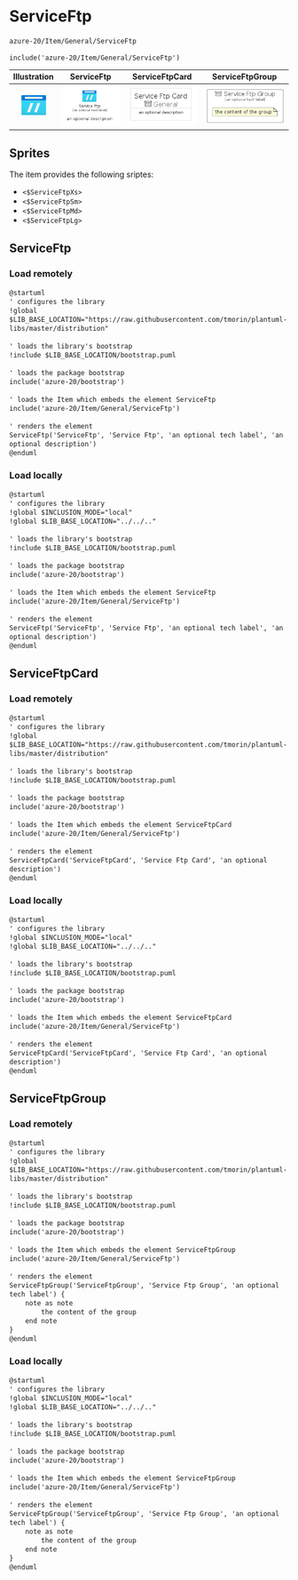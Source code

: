 # ServiceFtp


```text
azure-20/Item/General/ServiceFtp
```

```text
include('azure-20/Item/General/ServiceFtp')
```



| Illustration | ServiceFtp | ServiceFtpCard | ServiceFtpGroup |
| :---: | :---: | :---: | :---: |
| ![illustration for Illustration](../../../azure-20/Item/General/ServiceFtp.png) | ![illustration for ServiceFtp](../../../azure-20/Item/General/ServiceFtp.Local.png) | ![illustration for ServiceFtpCard](../../../azure-20/Item/General/ServiceFtpCard.Local.png) | ![illustration for ServiceFtpGroup](../../../azure-20/Item/General/ServiceFtpGroup.Local.png) |



## Sprites
The item provides the following sriptes:

- `<$ServiceFtpXs>`
- `<$ServiceFtpSm>`
- `<$ServiceFtpMd>`
- `<$ServiceFtpLg>`





## ServiceFtp

### Load remotely
```plantuml
@startuml
' configures the library
!global $LIB_BASE_LOCATION="https://raw.githubusercontent.com/tmorin/plantuml-libs/master/distribution"

' loads the library's bootstrap
!include $LIB_BASE_LOCATION/bootstrap.puml

' loads the package bootstrap
include('azure-20/bootstrap')

' loads the Item which embeds the element ServiceFtp
include('azure-20/Item/General/ServiceFtp')

' renders the element
ServiceFtp('ServiceFtp', 'Service Ftp', 'an optional tech label', 'an optional description')
@enduml
```

### Load locally
```plantuml
@startuml
' configures the library
!global $INCLUSION_MODE="local"
!global $LIB_BASE_LOCATION="../../.."

' loads the library's bootstrap
!include $LIB_BASE_LOCATION/bootstrap.puml

' loads the package bootstrap
include('azure-20/bootstrap')

' loads the Item which embeds the element ServiceFtp
include('azure-20/Item/General/ServiceFtp')

' renders the element
ServiceFtp('ServiceFtp', 'Service Ftp', 'an optional tech label', 'an optional description')
@enduml
```

## ServiceFtpCard

### Load remotely
```plantuml
@startuml
' configures the library
!global $LIB_BASE_LOCATION="https://raw.githubusercontent.com/tmorin/plantuml-libs/master/distribution"

' loads the library's bootstrap
!include $LIB_BASE_LOCATION/bootstrap.puml

' loads the package bootstrap
include('azure-20/bootstrap')

' loads the Item which embeds the element ServiceFtpCard
include('azure-20/Item/General/ServiceFtp')

' renders the element
ServiceFtpCard('ServiceFtpCard', 'Service Ftp Card', 'an optional description')
@enduml
```

### Load locally
```plantuml
@startuml
' configures the library
!global $INCLUSION_MODE="local"
!global $LIB_BASE_LOCATION="../../.."

' loads the library's bootstrap
!include $LIB_BASE_LOCATION/bootstrap.puml

' loads the package bootstrap
include('azure-20/bootstrap')

' loads the Item which embeds the element ServiceFtpCard
include('azure-20/Item/General/ServiceFtp')

' renders the element
ServiceFtpCard('ServiceFtpCard', 'Service Ftp Card', 'an optional description')
@enduml
```

## ServiceFtpGroup

### Load remotely
```plantuml
@startuml
' configures the library
!global $LIB_BASE_LOCATION="https://raw.githubusercontent.com/tmorin/plantuml-libs/master/distribution"

' loads the library's bootstrap
!include $LIB_BASE_LOCATION/bootstrap.puml

' loads the package bootstrap
include('azure-20/bootstrap')

' loads the Item which embeds the element ServiceFtpGroup
include('azure-20/Item/General/ServiceFtp')

' renders the element
ServiceFtpGroup('ServiceFtpGroup', 'Service Ftp Group', 'an optional tech label') {
    note as note
        the content of the group
    end note
}
@enduml
```

### Load locally
```plantuml
@startuml
' configures the library
!global $INCLUSION_MODE="local"
!global $LIB_BASE_LOCATION="../../.."

' loads the library's bootstrap
!include $LIB_BASE_LOCATION/bootstrap.puml

' loads the package bootstrap
include('azure-20/bootstrap')

' loads the Item which embeds the element ServiceFtpGroup
include('azure-20/Item/General/ServiceFtp')

' renders the element
ServiceFtpGroup('ServiceFtpGroup', 'Service Ftp Group', 'an optional tech label') {
    note as note
        the content of the group
    end note
}
@enduml
```

